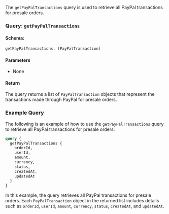 The `getPayPalTransactions` query is used to retrieve all PayPal transactions for presale orders.

### Query: `getPayPalTransactions`

#### Schema:
```graphql
getPayPalTransactions: [PayPalTransaction]
```

#### Parameters

- None

#### Return

The query returns a list of `PayPalTransaction` objects that represent the transactions made through PayPal for presale orders.

### Example Query

The following is an example of how to use the `getPayPalTransactions` query to retrieve all PayPal transactions for presale orders:

```graphql
query {
  getPayPalTransactions {
    orderId,
    userId,
    amount,
    currency,
    status,
    createdAt,
    updatedAt
  }
}
```

In this example, the query retrieves all PayPal transactions for presale orders. Each `PayPalTransaction` object in the returned list includes details such as `orderId`, `userId`, `amount`, `currency`, `status`, `createdAt`, and `updatedAt`.